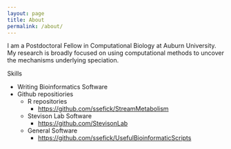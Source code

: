 ```yaml
---
layout: page
title: About
permalink: /about/
---
```


I am a Postdoctoral Fellow in Computational Biology at Auburn University. My research is broadly focused on using computational methods to uncover the mechanisms underlying speciation. 

Skills
* Writing Bioinformatics Software
* Github repositiories
    * R repositories
      - <https://github.com/ssefick/StreamMetabolism>
    * Stevison Lab Software
	  - <https://github.com/StevisonLab>
	* General Software
	  - <https://github.com/ssefick/UsefulBioinformaticScripts>
    
